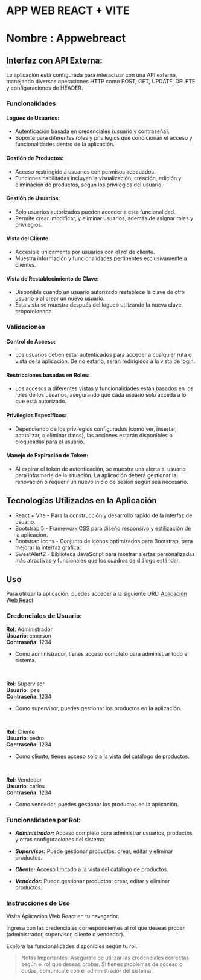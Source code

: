 # APP WEB REACT + VITE
# Nombre : Appwebreact
## Interfaz con API Externa:
La aplicación está configurada para interactuar con una API externa, manejando diversas operaciones HTTP como POST, GET, UPDATE, DELETE y configuraciones de HEADER.

### Funcionalidades
#### Logueo de Usuarios:
- Autenticación basada en credenciales (usuario y contraseña).
- Soporte para diferentes roles y privilegios que condicionan el acceso y funcionalidades dentro de la aplicación.

#### Gestión de Productos:
- Acceso restringido a usuarios con permisos adecuados.
- Funciones habilitadas incluyen la visualización, creación, edición y eliminación de productos, según los privilegios del usuario.

#### Gestión de Usuarios:
- Solo usuarios autorizados pueden acceder a esta funcionalidad.
- Permite crear, modificar, y eliminar usuarios, además de asignar roles y privilegios.

#### Vista del Cliente:
- Accesible únicamente por usuarios con el rol de cliente.
- Muestra información y funcionalidades pertinentes exclusivamente a clientes.

#### Vista de Restablecimiento de Clave:
- Disponible cuando un usuario autorizado restablece la clave de otro usuario o al crear un nuevo usuario.
- Esta vista se muestra después del logueo utilizando la nueva clave proporcionada.

### Validaciones

#### Control de Acceso:
- Los usuarios deben estar autenticados para acceder a cualquier ruta o vista de la aplicación. De no estarlo, serán redirigidos a la vista de login.

#### Restricciones basadas en Roles:
- Los accesos a diferentes vistas y funcionalidades están basados en los roles de los usuarios, asegurando que cada usuario solo acceda a lo que está autorizado.

#### Privilegios Específicos:
- Dependiendo de los privilegios configurados (como ver, insertar, actualizar, o eliminar datos), las acciones estarán disponibles o bloqueadas para el usuario.

#### Manejo de Expiración de Token:
- Al expirar el token de autenticación, se muestra una alerta al usuario para informarle de la situación. La aplicación deberá gestionar la renovación o requerir un nuevo inicio de sesión según sea necesario.

## Tecnologías Utilizadas en la Aplicación
- React + Vite - Para la construcción y desarrollo rápido de la interfaz de usuario.
- Bootstrap 5 - Framework CSS para diseño responsivo y estilización de la aplicación.
- Bootstrap Icons - Conjunto de íconos optimizados para Bootstrap, para mejorar la interfaz gráfica.
- SweetAlert2 - Biblioteca JavaScript para mostrar alertas personalizadas más atractivas y funcionales que los cuadros de diálogo estándar.

## Uso
Para utilizar la aplicación, puedes acceder a la siguiente URL: [Aplicación Web React](https://appwebreact.netlify.app/ "Aplicación Web React")

### Credenciales de Usuario:
**Rol**: Administrador <br/>
**Usuario**: emerson <br/>
**Contraseña**: 1234 <br/>
- Como administrador, tienes acceso completo para administrar todo el sistema.
  
<br/>

**Rol**: Supervisor <br/>
**Usuario**: jose <br/>
**Contraseña**: 1234 <br/>
- Como supervisor, puedes gestionar los productos en la aplicación.
  
<br/>

**Rol**: Cliente <br/>
**Usuario**: pedro <br/>
**Contraseña**: 1234 <br/>
- Como cliente, tienes acceso solo a la vista del catálogo de productos.

<br/>

**Rol**: Vendedor <br/>
**Usuario**: carlos <br/>
**Contraseña**: 1234 <br/>
- Como vendedor, puedes gestionar los productos en la aplicación.

### Funcionalidades por Rol:
- ***Administrador:***   Acceso completo para administrar usuarios, productos y otras configuraciones del sistema.

- ***Supervisor:*** Puede gestionar productos: crear, editar y eliminar productos.

- ***Cliente:*** Acceso limitado a la vista del catálogo de productos.

- ***Vendedor:*** Puede gestionar productos: crear, editar y eliminar productos.

### Instrucciones de Uso
Visita Aplicación Web React en tu navegador.

Ingresa con las credenciales correspondientes al rol que deseas probar (administrador, supervisor, cliente o vendedor).

Explora las funcionalidades disponibles según tu rol.

>Notas Importantes:
Asegúrate de utilizar las credenciales correctas según el rol que deseas probar.
Si tienes problemas de acceso o dudas, comunícate con el administrador del sistema.
